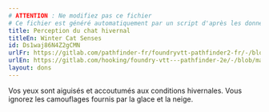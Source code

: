 ```yaml
---
# ATTENTION : Ne modifiez pas ce fichier
# Ce fichier est généré automatiquement par un script d'après les données du module Foundry VTT officiel et de sa traduction
title: Perception du chat hivernal
titleEn: Winter Cat Senses
id: Ds1waj86N4Z2gCMN
urlFr: https://gitlab.com/pathfinder-fr/foundryvtt-pathfinder2-fr/-/blob/master/data/feats/Ds1waj86N4Z2gCMN.htm
urlEn: https://gitlab.com/hooking/foundry-vtt---pathfinder-2e/-/blob/master/packs/data/feats.db/winter-cat-senses.json
layout: dons
---
```

Vos yeux sont aiguisés et accoutumés aux conditions hivernales. Vous ignorez les camouflages fournis par la glace et la neige.
